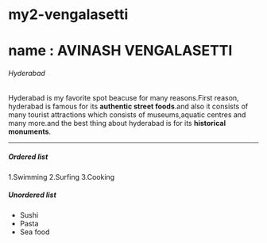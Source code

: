 # my2-vengalasetti
# name : AVINASH VENGALASETTI
###### Hyderabad
Hyderabad is my favorite spot beacuse for many reasons.First reason, hyderabad is famous for its **authentic street foods**.and also it consists of many tourist attractions which consists of museums,aquatic centres and many more.and the best thing about hyderabad is for its **historical monuments**.
***
##### Ordered list
1.Swimming
2.Surfing
3.Cooking
##### Unordered list
* Sushi
* Pasta
* Sea food
